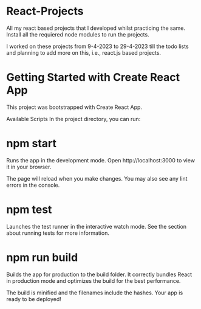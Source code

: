 # React-Projects
All my react based projects that I developed whilst practicing the same.
Install all the requiered node modules to run the projects.


I worked on these projects from 9-4-2023 to 29-4-2023 till the todo lists and planning to add more on this, i.e., react.js based projects.


# Getting Started with Create React App
This project was bootstrapped with Create React App.

Available Scripts
In the project directory, you can run:

# npm start
Runs the app in the development mode.
Open http://localhost:3000 to view it in your browser.

The page will reload when you make changes.
You may also see any lint errors in the console.

# npm test
Launches the test runner in the interactive watch mode.
See the section about running tests for more information.

# npm run build
Builds the app for production to the build folder.
It correctly bundles React in production mode and optimizes the build for the best performance.

The build is minified and the filenames include the hashes.
Your app is ready to be deployed!

